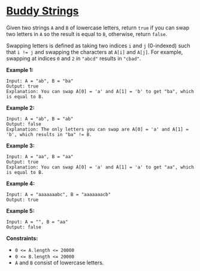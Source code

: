 # [Buddy Strings](https://leetcode.com/explore/challenge/card/october-leetcoding-challenge/560/week-2-october-8th-october-14th/3492/)

Given two strings `A` and `B` of lowercase letters, return `true` if you can swap two letters in `A` so the result is equal to `B`, otherwise, return `false`.

Swapping letters is defined as taking two indices `i` and `j` (0-indexed) such that `i != j` and swapping the characters at `A[i]` and `A[j]`. For example, swapping at indices `0` and `2` in `"abcd"` results in `"cbad"`.

**Example 1:**

```
Input: A = "ab", B = "ba"
Output: true
Explanation: You can swap A[0] = 'a' and A[1] = 'b' to get "ba", which is equal to B.
```

**Example 2:**

```
Input: A = "ab", B = "ab"
Output: false
Explanation: The only letters you can swap are A[0] = 'a' and A[1] = 'b', which results in "ba" != B.
```

**Example 3:**

```
Input: A = "aa", B = "aa"
Output: true
Explanation: You can swap A[0] = 'a' and A[1] = 'a' to get "aa", which is equal to B.
```

**Example 4:**

```
Input: A = "aaaaaaabc", B = "aaaaaaacb"
Output: true
```

**Example 5:**

```
Input: A = "", B = "aa"
Output: false
```

**Constraints:**

-   `0 <= A.length <= 20000`
-   `0 <= B.length <= 20000`
-   `A` and `B` consist of lowercase letters.
